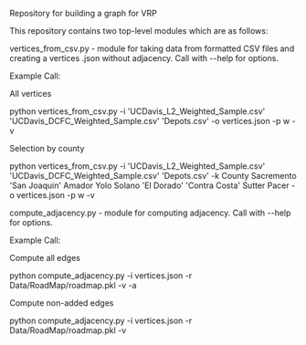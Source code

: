 Repository for building a graph for VRP

This repository contains two top-level modules which are as follows:

vertices_from_csv.py - module for taking data from formatted CSV files and creating
a vertices .json without adjacency. Call with --help for options.

Example Call:

All vertices

python vertices_from_csv.py -i 'UCDavis_L2_Weighted_Sample.csv' 'UCDavis_DCFC_Weighted_Sample.csv' 'Depots.csv' -o vertices.json -p w -v

Selection by county

python vertices_from_csv.py -i 'UCDavis_L2_Weighted_Sample.csv' 'UCDavis_DCFC_Weighted_Sample.csv' 'Depots.csv' -k County Sacremento 'San Joaquin' Amador Yolo Solano 'El Dorado' 'Contra Costa' Sutter Pacer -o vertices.json -p w -v

compute_adjacency.py - module for computing adjacency. Call with --help for options.

Example Call:

Compute all edges

python compute_adjacency.py -i vertices.json -r Data/RoadMap/roadmap.pkl -v -a

Compute non-added edges

python compute_adjacency.py -i vertices.json -r Data/RoadMap/roadmap.pkl -v